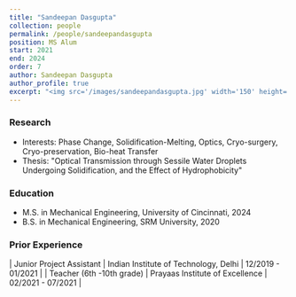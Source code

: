 ```yaml
---
title: "Sandeepan Dasgupta"
collection: people
permalink: /people/sandeepandasgupta
position: MS Alum
start: 2021
end: 2024
order: 7
author: Sandeepan Dasgupta
author_profile: true
excerpt: "<img src='/images/sandeepandasgupta.jpg' width='150' height='auto'>"
---
```

### Research
* Interests: Phase Change, Solidification-Melting, Optics, Cryo-surgery, Cryo-preservation, Bio-heat Transfer
* Thesis: "Optical Transmission through Sessile Water Droplets Undergoing Solidification, and the Effect of Hydrophobicity"

### Education
* M.S. in Mechanical Engineering, University of Cincinnati, 2024
* B.S. in Mechanical Engineering, SRM University, 2020

### Prior Experience
| Junior Project Assistant           | Indian Institute of Technology, Delhi     | 12/2019 - 01/2021 |
| Teacher (6th -10th grade)          | Prayaas Institute of Excellence           | 02/2021 - 07/2021 |

